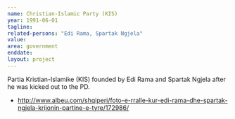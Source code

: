 ```yaml
---
name: Christian-Islamic Party (KIS)
year: 1991-06-01
tagline:
related-persons: "Edi Rama, Spartak Ngjela"
value:
area: government
enddate:
layout: project
---
```

Partia Kristian-Islamike (KIS) founded by Edi Rama and Spartak Ngjela after he was kicked out to the PD.

* <http://www.albeu.com/shqiperi/foto-e-rralle-kur-edi-rama-dhe-spartak-ngjela-krijonin-partine-e-tyre/172986/>
